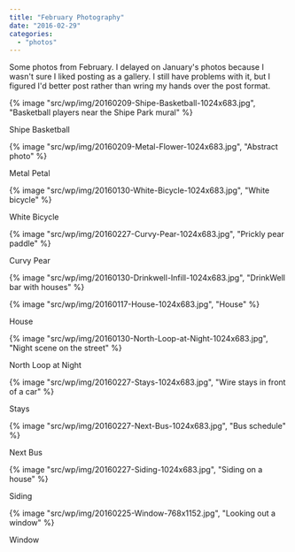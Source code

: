 ```yaml
---
title: "February Photography"
date: "2016-02-29"
categories: 
  - "photos"
---
```


Some photos from February. I delayed on January's photos because I wasn't sure I liked posting as a gallery. I still have problems with it, but I figured I'd better post rather than wring my hands over the post format.

{% image "src/wp/img/20160209-Shipe-Basketball-1024x683.jpg", "Basketball players near the Shipe Park mural" %}

Shipe Basketball

{% image "src/wp/img/20160209-Metal-Flower-1024x683.jpg", "Abstract photo" %}

Metal Petal

{% image "src/wp/img/20160130-White-Bicycle-1024x683.jpg", "White bicycle" %}

White Bicycle

{% image "src/wp/img/20160227-Curvy-Pear-1024x683.jpg", "Prickly pear paddle" %}

Curvy Pear

{% image "src/wp/img/20160130-Drinkwell-Infill-1024x683.jpg", "DrinkWell bar with houses" %}

{% image "src/wp/img/20160117-House-1024x683.jpg", "House" %}

House

{% image "src/wp/img/20160130-North-Loop-at-Night-1024x683.jpg", "Night scene on the street" %}

North Loop at Night

{% image "src/wp/img/20160227-Stays-1024x683.jpg", "Wire stays in front of a car" %}

Stays

{% image "src/wp/img/20160227-Next-Bus-1024x683.jpg", "Bus schedule" %}

Next Bus

{% image "src/wp/img/20160227-Siding-1024x683.jpg", "Siding on a house" %}

Siding

{% image "src/wp/img/20160225-Window-768x1152.jpg", "Looking out a window" %}

Window
